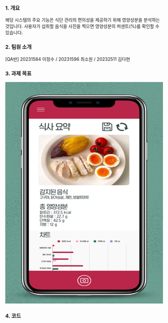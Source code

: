 ###  1. 개요
해당 시스템의 주요 기능은 식단 관리의 편의성을 제공하기 위해 영양성분을 분석하는 것입니다. 사용자가 섭취할 음식을 사진을 찍으면 영양성분의 퍼센트(%)를 확인할 수 있습니다.

###  2. 팀원 소개
[QA반] 20231584 이정수 / 20231596 최소원 / 20232511 김다현

### 3. 과제 목표
<img src="메인페이지.png" width="500" height="700"/>

### 4. 코드

